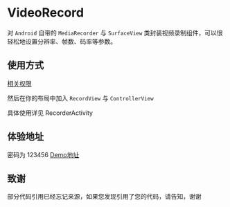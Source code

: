 # VideoRecord

对 `Android` 自带的 `MediaRecorder` 与 `SurfaceView`
类封装视频录制组件，可以很轻松地设置分辨率、帧数、码率等参数。

## 使用方式
[相关权限](recorder/src/main/AndroidManifest.xml)

然后在你的布局中加入 `RecordView` 与 `ControllerView`

具体使用详见 RecorderActivity

## 体验地址
密码为 123456
[Demo地址](https://www.pgyer.com/SQcD)

## 致谢
部分代码引用已经忘记来源，如果您发现引用了您的代码，请告知，谢谢